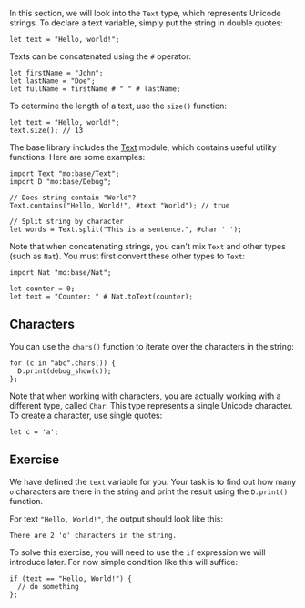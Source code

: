In this section, we will look into the `Text` type, which represents Unicode strings. To declare
a text variable, simply put the string in double quotes:

```motoko
let text = "Hello, world!";
```

Texts can be concatenated using the `#` operator:

```motoko
let firstName = "John";
let lastName = "Doe";
let fullName = firstName # " " # lastName;
```

To determine the length of a text, use the `size()` function:

```motoko
let text = "Hello, world!";
text.size(); // 13
```

The base library includes the [Text](https://internetcomputer.org/docs/current/motoko/main/base/Text)
module, which contains useful utility functions. Here are some examples:

```motoko
import Text "mo:base/Text";
import D "mo:base/Debug";

// Does string contain "World"?
Text.contains("Hello, World!", #text "World"); // true

// Split string by character
let words = Text.split("This is a sentence.", #char ' ');

```

Note that when concatenating strings, you can't mix `Text` and other types (such as `Nat`). You must
first convert these other types to `Text`:

```motoko
import Nat "mo:base/Nat";

let counter = 0;
let text = "Counter: " # Nat.toText(counter);
```

## Characters

You can use the `chars()` function to iterate over the characters in the string:

```motoko
for (c in "abc".chars()) {
  D.print(debug_show(c));
};
```

Note that when working with characters, you are actually working with a different type, called
`Char`. This type represents a single Unicode character. To create a character, use single quotes:

```motoko
let c = 'a';
```

## Exercise

We have defined the `text` variable for you. Your task is to find out how many `o` characters are
there in the string and print the result using the `D.print()` function.

For text `"Hello, World!"`, the output should look like this:

```
There are 2 'o' characters in the string.
```

To solve this exercise, you will need to use the `if` expression we will introduce later. For
now simple condition like this will suffice:

```motoko
if (text == "Hello, World!") {
  // do something
};
```
